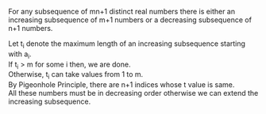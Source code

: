 For any subsequence of mn+1 distinct real numbers there is either an increasing subsequence of m+1 numbers or a decreasing subsequence of n+1 numbers.

Let t<sub>i</sub> denote the maximum length of an increasing subsequence starting with a<sub>i</sub>. \
If t<sub>i</sub> > m for some i then, we are done. \
Otherwise, t<sub>i</sub> can take values from 1 to m. \
By Pigeonhole Principle, there are n+1 indices whose t value is same. \
All these numbers must be in decreasing order otherwise we can extend the increasing subsequence.